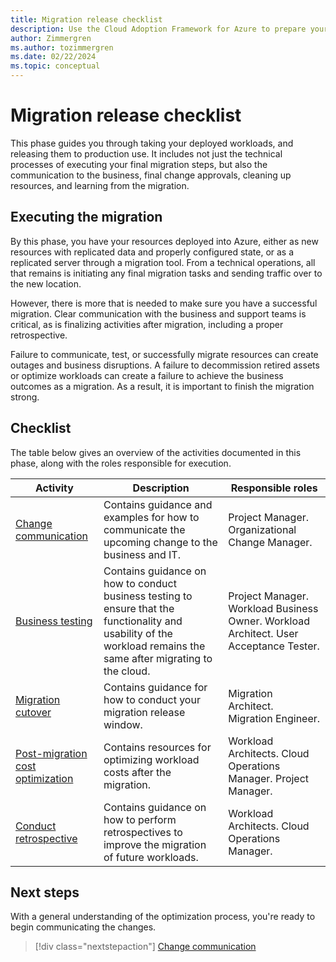 ```yaml
---
title: Migration release checklist
description: Use the Cloud Adoption Framework for Azure to prepare your migrated workload and assets to be promoted to production.
author: Zimmergren
ms.author: tozimmergren
ms.date: 02/22/2024
ms.topic: conceptual
---
```


# Migration release checklist

This phase guides you through taking your deployed workloads, and releasing them to production use. It includes not just the technical processes of executing your final migration steps, but also the communication to the business, final change approvals, cleaning up resources, and learning from the migration.

## Executing the migration

By this phase, you have your resources deployed into Azure, either as new resources with replicated data and properly configured state, or as a replicated server through a migration tool. From a technical operations, all that remains is initiating any final migration tasks and sending traffic over to the new location.

However, there is more that is needed to make sure you have a successful migration. Clear communication with the business and support teams is critical, as is finalizing activities after migration, including a proper retrospective.

Failure to communicate, test, or successfully migrate resources can create outages and business disruptions. A failure to decommission retired assets or optimize workloads can create a failure to achieve the business outcomes as a migration. As a result, it is important to finish the migration strong.

## Checklist

The table below gives an overview of the activities documented in this phase, along with the roles responsible for execution.

|Activity|Description|Responsible roles|
|---|---|---|
|[Change communication](./change-communication.md)|Contains guidance and examples for how to communicate the upcoming change to the business and IT.|Project Manager. Organizational Change Manager.|
|[Business testing](./business-test.md)|Contains guidance on how to conduct business testing to ensure that the functionality and usability of the workload remains the same after migrating to the cloud.|Project Manager. Workload Business Owner. Workload Architect. User Acceptance Tester.|
|[Migration cutover](./cutover.md)|Contains guidance for how to conduct your migration release window.|Migration Architect. Migration Engineer.|
|[Post-migration cost optimization](./post-migration-cost-optimization.md)|Contains resources for optimizing workload costs after the migration.|Workload Architects. Cloud Operations Manager. Project Manager.|
|[Conduct retrospective](./retrospective.md)|Contains guidance on how to perform retrospectives to improve the migration of future workloads.|Workload Architects. Cloud Operations Manager.|

## Next steps

With a general understanding of the optimization process, you're ready to begin communicating the changes.

> [!div class="nextstepaction"]
> [Change communication](./change-communication.md)
